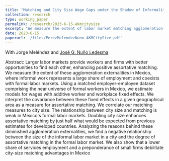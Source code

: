 ```yaml
---
title: "Matching and City Size Wage Gaps under the Shadow of Informality: Evidence from Mexico (Reject and Resubmit, Regional Science and Urban Economics)"
collection: research
type: working_paper
permalink: /research/2023-6-15-akmcitysize
excerpt: "We measure the extent of labor market matching agglomeration externalities in Mexico. The relationship between city size and matching is weak in Mexico's formal labor markets. Doubling city size enhances assortative matching by just half what would be expected from previous estimates for developed countries."
date: 2023-6-15
paperurl: '/files/PerezMelendezNuno_AKMCitySize.pdf'
---
```

With Jorge Meléndez and [José G. Nuño Ledesma](https://jgnunol.github.io/)

Abstract: Larger labor markets provide workers and firms with better opportunities to find each other, enhancing positive assortative matching. We measure the extent of these agglomeration externalities in Mexico, where informal work represents a large share of employment and coexists with formal labor markets. Using a matched employer-employee dataset comprising the near universe of formal workers in Mexico, we estimate models for wages with additive worker and workplace fixed effects. We interpret the covariance between these fixed effects in a given geographical area as a measure for assortative matching. We correlate our matching measures to city size. The relationship between city size and matching is weak in Mexico's formal labor markets. Doubling city size enhances assortative matching by just half what would be expected from previous estimates for developed countries. Analyzing the reasons behind these diminished agglomeration externalities, we find a negative relationship between the size of the informal labor market in a city and the degree of assortative matching in the formal labor market. We also show that a lower share of services employment and a preponderance of small firms debilitate city-size matching advantages in Mexico


